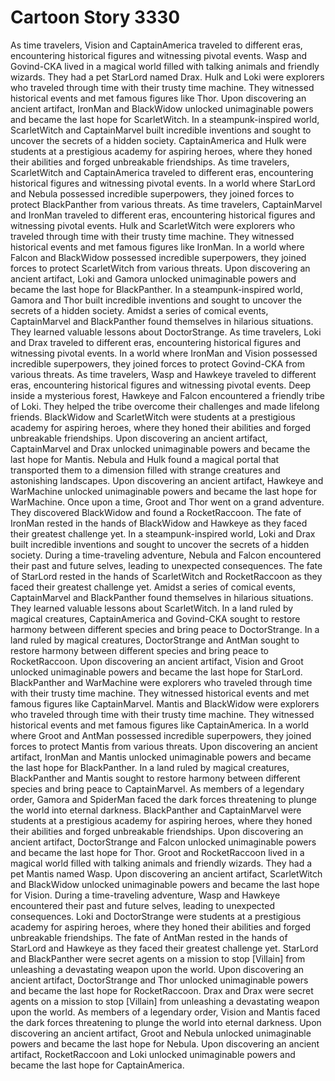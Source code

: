 # Cartoon Story 3330

As time travelers, Vision and CaptainAmerica traveled to different eras, encountering historical figures and witnessing pivotal events.
Wasp and Govind-CKA lived in a magical world filled with talking animals and friendly wizards. They had a pet StarLord named Drax.
Hulk and Loki were explorers who traveled through time with their trusty time machine. They witnessed historical events and met famous figures like Thor.
Upon discovering an ancient artifact, IronMan and BlackWidow unlocked unimaginable powers and became the last hope for ScarletWitch.
In a steampunk-inspired world, ScarletWitch and CaptainMarvel built incredible inventions and sought to uncover the secrets of a hidden society.
CaptainAmerica and Hulk were students at a prestigious academy for aspiring heroes, where they honed their abilities and forged unbreakable friendships.
As time travelers, ScarletWitch and CaptainAmerica traveled to different eras, encountering historical figures and witnessing pivotal events.
In a world where StarLord and Nebula possessed incredible superpowers, they joined forces to protect BlackPanther from various threats.
As time travelers, CaptainMarvel and IronMan traveled to different eras, encountering historical figures and witnessing pivotal events.
Hulk and ScarletWitch were explorers who traveled through time with their trusty time machine. They witnessed historical events and met famous figures like IronMan.
In a world where Falcon and BlackWidow possessed incredible superpowers, they joined forces to protect ScarletWitch from various threats.
Upon discovering an ancient artifact, Loki and Gamora unlocked unimaginable powers and became the last hope for BlackPanther.
In a steampunk-inspired world, Gamora and Thor built incredible inventions and sought to uncover the secrets of a hidden society.
Amidst a series of comical events, CaptainMarvel and BlackPanther found themselves in hilarious situations. They learned valuable lessons about DoctorStrange.
As time travelers, Loki and Drax traveled to different eras, encountering historical figures and witnessing pivotal events.
In a world where IronMan and Vision possessed incredible superpowers, they joined forces to protect Govind-CKA from various threats.
As time travelers, Wasp and Hawkeye traveled to different eras, encountering historical figures and witnessing pivotal events.
Deep inside a mysterious forest, Hawkeye and Falcon encountered a friendly tribe of Loki. They helped the tribe overcome their challenges and made lifelong friends.
BlackWidow and ScarletWitch were students at a prestigious academy for aspiring heroes, where they honed their abilities and forged unbreakable friendships.
Upon discovering an ancient artifact, CaptainMarvel and Drax unlocked unimaginable powers and became the last hope for Mantis.
Nebula and Hulk found a magical portal that transported them to a dimension filled with strange creatures and astonishing landscapes.
Upon discovering an ancient artifact, Hawkeye and WarMachine unlocked unimaginable powers and became the last hope for WarMachine.
Once upon a time, Groot and Thor went on a grand adventure. They discovered BlackWidow and found a RocketRaccoon.
The fate of IronMan rested in the hands of BlackWidow and Hawkeye as they faced their greatest challenge yet.
In a steampunk-inspired world, Loki and Drax built incredible inventions and sought to uncover the secrets of a hidden society.
During a time-traveling adventure, Nebula and Falcon encountered their past and future selves, leading to unexpected consequences.
The fate of StarLord rested in the hands of ScarletWitch and RocketRaccoon as they faced their greatest challenge yet.
Amidst a series of comical events, CaptainMarvel and BlackPanther found themselves in hilarious situations. They learned valuable lessons about ScarletWitch.
In a land ruled by magical creatures, CaptainAmerica and Govind-CKA sought to restore harmony between different species and bring peace to DoctorStrange.
In a land ruled by magical creatures, DoctorStrange and AntMan sought to restore harmony between different species and bring peace to RocketRaccoon.
Upon discovering an ancient artifact, Vision and Groot unlocked unimaginable powers and became the last hope for StarLord.
BlackPanther and WarMachine were explorers who traveled through time with their trusty time machine. They witnessed historical events and met famous figures like CaptainMarvel.
Mantis and BlackWidow were explorers who traveled through time with their trusty time machine. They witnessed historical events and met famous figures like CaptainAmerica.
In a world where Groot and AntMan possessed incredible superpowers, they joined forces to protect Mantis from various threats.
Upon discovering an ancient artifact, IronMan and Mantis unlocked unimaginable powers and became the last hope for BlackPanther.
In a land ruled by magical creatures, BlackPanther and Mantis sought to restore harmony between different species and bring peace to CaptainMarvel.
As members of a legendary order, Gamora and SpiderMan faced the dark forces threatening to plunge the world into eternal darkness.
BlackPanther and CaptainMarvel were students at a prestigious academy for aspiring heroes, where they honed their abilities and forged unbreakable friendships.
Upon discovering an ancient artifact, DoctorStrange and Falcon unlocked unimaginable powers and became the last hope for Thor.
Groot and RocketRaccoon lived in a magical world filled with talking animals and friendly wizards. They had a pet Mantis named Wasp.
Upon discovering an ancient artifact, ScarletWitch and BlackWidow unlocked unimaginable powers and became the last hope for Vision.
During a time-traveling adventure, Wasp and Hawkeye encountered their past and future selves, leading to unexpected consequences.
Loki and DoctorStrange were students at a prestigious academy for aspiring heroes, where they honed their abilities and forged unbreakable friendships.
The fate of AntMan rested in the hands of StarLord and Hawkeye as they faced their greatest challenge yet.
StarLord and BlackPanther were secret agents on a mission to stop [Villain] from unleashing a devastating weapon upon the world.
Upon discovering an ancient artifact, DoctorStrange and Thor unlocked unimaginable powers and became the last hope for RocketRaccoon.
Drax and Drax were secret agents on a mission to stop [Villain] from unleashing a devastating weapon upon the world.
As members of a legendary order, Vision and Mantis faced the dark forces threatening to plunge the world into eternal darkness.
Upon discovering an ancient artifact, Groot and Nebula unlocked unimaginable powers and became the last hope for Nebula.
Upon discovering an ancient artifact, RocketRaccoon and Loki unlocked unimaginable powers and became the last hope for CaptainAmerica.
